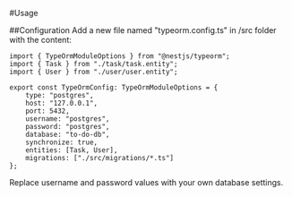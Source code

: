 #Usage

##Configuration
Add a new file named "typeorm.config.ts" in /src folder with the content:

```
import { TypeOrmModuleOptions } from "@nestjs/typeorm";
import { Task } from "./task/task.entity";
import { User } from "./user/user.entity";

export const TypeOrmConfig: TypeOrmModuleOptions = {
	type: "postgres",
	host: "127.0.0.1",
	port: 5432,
	username: "postgres",
	password: "postgres",
	database: "to-do-db",
	synchronize: true,
	entities: [Task, User],
	migrations: ["./src/migrations/*.ts"]
};
```

Replace username and password values with your own database settings.
